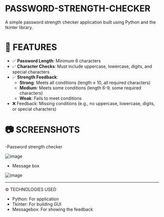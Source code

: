 # PASSWORD-STRENGTH-CHECKER

A simple password strength checker application built using Python and the tkinter library.

# 📌 FEATURES
- ✅ **Password Length**: Minimum 6 characters
- ✅ **Character Checks**: Must include uppercase, lowercase, digits, and special characters
- ✅ **Strength Feedback**:
     - **Strong**: Meets all conditions (length ≥ 10, all required characters)
     - **Medium**: Meets some conditions (length 6-9, some required characters)
     - **Weak**: Fails to meet conditions
- ❌ Feedback: Missing conditions (e.g., no uppercase, lowercase, digits, or special characters)

# 📷 SCREENSHOTS

-Password strength checker

![image](https://github.com/user-attachments/assets/6816b061-8a5c-4735-b183-2aa3152f7108)

- Message box

![image](https://github.com/user-attachments/assets/63f07cf1-fbd7-4d3a-94f9-700d11e5200d)

---

⚙️ TECHNOLOGIES USED
- Python: For application
- Tkinter: For building GUI
- Messagebox: For showing the feedback
